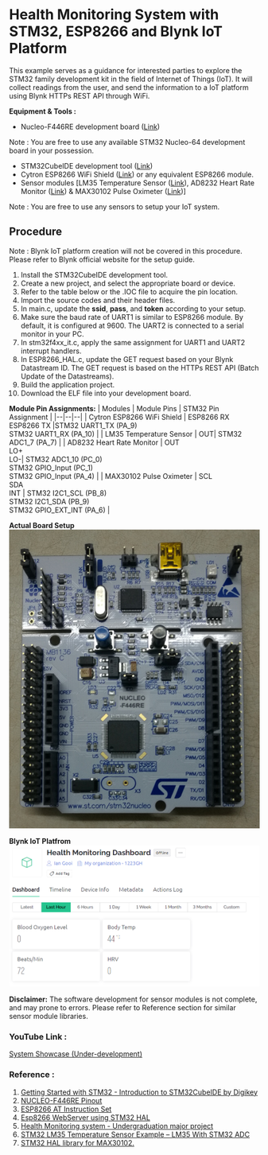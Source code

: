 # Health Monitoring System with STM32, ESP8266 and Blynk IoT Platform
This example serves as a guidance for interested parties to explore the STM32 family development kit in the field of Internet of Things (IoT).
It will collect readings from the user, and send the information to a IoT platform using Blynk HTTPs REST API through WiFi. 

**Equipment & Tools :** 
 - Nucleo-F446RE development board ([Link](https://www.st.com/en/evaluation-tools/nucleo-f446re.html))
 
 Note : You are free to use any available STM32 Nucleo-64 development board in your possession. 
 - STM32CubeIDE development tool ([Link](https://www.st.com/en/development-tools/stm32cubeide.html))
 - Cytron ESP8266 WiFi Shield ([Link](https://docs.google.com/document/d/1LFCe6MTNQh_0EBHRgc0f6n_hDLNUG8sFuM53oBJG8eE/view)) or any equivalent ESP8266 module.
 - Sensor modules [LM35 Temperature Sensor ([Link](https://www.ti.com/product/LM35)), AD8232 Heart Rate Monitor ([Link](https://www.analog.com/media/en/technical-documentation/data-sheets/ad8232.pdf)) & MAX30102 Pulse Oximeter ([Link](https://www.maximintegrated.com/en/products/interface/sensor-interface/MAX30102.html))]

Note : You are free to use any sensors to setup your IoT system. 

## Procedure
Note : Blynk IoT platform creation will not be covered in this procedure. Please refer to Blynk official website for the setup guide.
 1. Install the STM32CubeIDE development tool. 
 2. Create a new project, and select the appropriate board or device.
 3. Refer to the table below or the .IOC file to acquire the pin location.
 4. Import the source codes and their header files.
 5. In main.c, update the **ssid**, **pass**, and **token** according to your setup. 
 6. Make sure the baud rate of UART1 is similar to ESP8266 module. By default, it is configured at 9600. The UART2 is connected to a serial monitor in your PC.
 7. In stm32f4xx_it.c, apply the same assignment for UART1 and UART2 interrupt handlers. 
 8. In ESP8266_HAL.c, update the GET request based on your Blynk Datastream ID. The GET request is based on the HTTPs REST API (Batch Update of the Datastreams).
 9. Build the application project.
 10. Download the ELF file into your development board.

**Module Pin Assignments:**
| Modules  | Module Pins | STM32 Pin Assignment |
|--|--|--|
| Cytron ESP8266 WiFi Shield | ESP8266 RX<br>ESP8266 TX |STM32 UART1_TX (PA_9)<br>STM32 UART1_RX (PA_10) |
| LM35 Temperature Sensor | OUT| STM32 ADC1_7 (PA_7) |
| AD8232 Heart Rate Monitor | OUT<br>LO+<br>LO-| STM32 ADC1_10 (PC_0)<br>STM32 GPIO_Input (PC_1)<br>STM32 GPIO_Input (PA_4) |
| MAX30102 Pulse Oximeter | SCL<br>SDA<br>INT | STM32 I2C1_SCL (PB_8)<br>STM32 I2C1_SDA (PB_9)<br>STM32 GPIO_EXT_INT (PA_6) |

**Actual Board Setup**
![Actual board setup](https://github.com/lygooi3/mkel1123/blob/main/pic.jpg)

**Blynk IoT Platfrom**
![Blynk IoT platform](https://github.com/lygooi3/mkel1123/blob/main/milestone5/pic2.PNG)

**Disclaimer:**
The software development for sensor modules is not complete, and may prone to errors. Please refer to Reference section for similar sensor module libraries. 

### YouTube Link : 
[System Showcase (Under-development)](https://www.youtube.com/watch?v=Uouznfx2jsg)

### Reference :
 1. [Getting Started with STM32 - Introduction to STM32CubeIDE by Digikey](https://www.digikey.my/en/maker/projects/getting-started-with-stm32-introduction-to-stm32cubeide/6a6c60a670c447abb90fd0fd78008697)
 2. [NUCLEO-F446RE Pinout](https://os.mbed.com/platforms/ST-Nucleo-F446RE/)
 3. [ESP8266 AT Instruction Set](https://www.espressif.com/sites/default/files/4a-esp8266_at_instruction_set_en_v1.5.4_0.pdf)
 4. [Esp8266 WebServer using STM32 HAL](https://controllerstech.com/esp8266-webserver-using-stm32-hal/)
 5. [Health Monitoring system - Undergraduation major project](https://github.com/vikrantdeveloper/health-monitoring-system)
 6. [STM32 LM35 Temperature Sensor Example – LM35 With STM32 ADC](https://deepbluembedded.com/stm32-lm35-temperature-sensor-example-lm35-with-stm32-adc/)
 7. [STM32 HAL library for MAX30102.](https://github.com/lamik/MAX30102_STM32_HAL)
